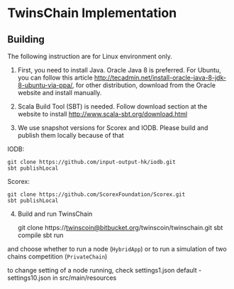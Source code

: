 TwinsChain Implementation
=========================

Building 
--------

The following instruction are for Linux environment only.

1. First, you need to install Java. Oracle Java 8 is preferred. For 
Ubuntu, you can follow this article 
http://tecadmin.net/install-oracle-java-8-jdk-8-ubuntu-via-ppa/, for 
other distribution, download from the Oracle website and install manually.
   
2. Scala Build Tool (SBT) is needed. Follow download section at the 
website to install http://www.scala-sbt.org/download.html
      
3. We use snapshot versions for Scorex and IODB. Please build and publish them locally 
      because of that
      
IODB:

    git clone https://github.com/input-output-hk/iodb.git
    sbt publishLocal

Scorex:

    git clone https://github.com/ScorexFoundation/Scorex.git
    sbt publishLocal
    
4. Build and run TwinsChain
 
    
    git clone https://twinscoin@bitbucket.org/twinscoin/twinschain.git
    sbt compile
    sbt run
                
and choose whether to run a node (`HybridApp`) or to run a simulation of 
two chains competition (`PrivateChain`)                
 
to change setting of a node running, check settings1.json default -
settings10.json in src/main/resources               